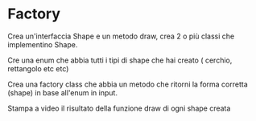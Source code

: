 # Factory
Crea un'interfaccia Shape e un metodo draw, crea 2 o più classi che implementino Shape.

Cre una enum che abbia tutti i tipi di shape che hai creato ( cerchio, rettangolo etc etc)

Crea una factory class che abbia un metodo che ritorni la forma corretta (shape) in base all'enum in input.

Stampa a video il risultato della funzione draw di ogni shape creata
